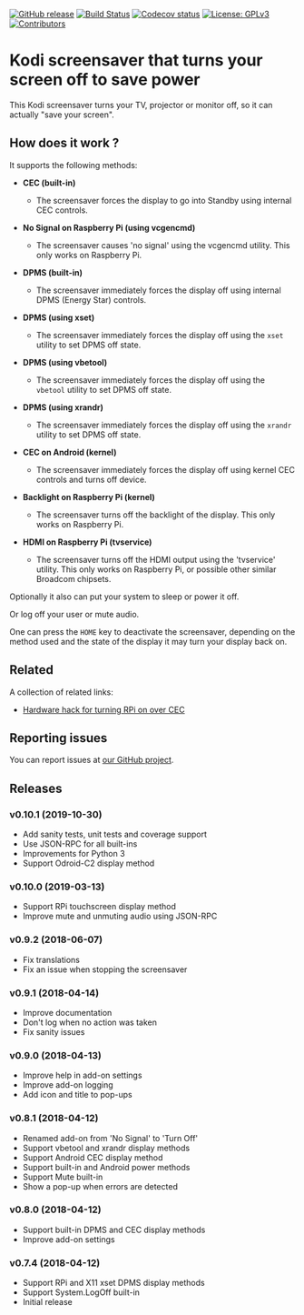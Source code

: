 [![GitHub release](https://img.shields.io/github/release/dagwieers/screensaver.turnoff.svg)](https://github.com/dagwieers/screensaver.turnoff/releases)
[![Build Status](https://travis-ci.org/dagwieers/screensaver.turnoff.svg?branch=master)](https://travis-ci.org/dagwieers/screensaver.turnoff)
[![Codecov status](https://img.shields.io/codecov/c/github/dagwieers/screensaver.turnoff/master)](https://codecov.io/gh/dagwieers/screensaver.turnoff/branch/master)
[![License: GPLv3](https://img.shields.io/badge/License-GPLv3-yellow.svg)](https://opensource.org/licenses/GPL-3.0)
[![Contributors](https://img.shields.io/github/contributors/dagwieers/screensaver.turnoff.svg)](https://github.com/dagwieers/screensaver.turnoff/graphs/contributors)

# Kodi screensaver that turns your screen off to save power

This Kodi screensaver turns your TV, projector or monitor off, so it can actually "save your screen".


## How does it work ?

It supports the following methods:

- **CEC (built-in)**
  - The screensaver forces the display to go into Standby using internal CEC controls.

- **No Signal on Raspberry Pi (using vcgencmd)**
  - The screensaver causes 'no signal' using the vcgencmd utility. This only works on Raspberry Pi.

- **DPMS (built-in)**
  - The screensaver immediately forces the display off using internal DPMS (Energy Star) controls.

- **DPMS (using xset)**
  - The screensaver immediately forces the display off using the `xset` utility to set DPMS off state.

- **DPMS (using vbetool)**
  - The screensaver immediately forces the display off using the `vbetool` utility to set DPMS off state.

- **DPMS (using xrandr)**
  - The screensaver immediately forces the display off using the `xrandr` utility to set DPMS off state.

- **CEC on Android (kernel)**
  - The screensaver immediately forces the display off using kernel CEC controls and turns off device.

- **Backlight on Raspberry Pi (kernel)**
  - The screensaver turns off the backlight of the display. This only works on Raspberry Pi.

- **HDMI on Raspberry Pi (tvservice)**
  - The screensaver turns off the HDMI output using the 'tvservice' utility. This only works on Raspberry Pi, or possible other similar Broadcom chipsets.


Optionally it also can put your system to sleep or power it off.

Or log off your user or mute audio.

One can press the `HOME` key to deactivate the screensaver, depending on the method used and the state of the display it may turn your display back on.


## Related
A collection of related links:

- [Hardware hack for turning RPi on over CEC](https://forum.kodi.tv/showthread.php?tid=174315&pid=2651811#pid2651811)


## Reporting issues
You can report issues at [our GitHub project](https://github.com/dagwieers/screensaver.turnoff).


## Releases
### v0.10.1 (2019-10-30)
- Add sanity tests, unit tests and coverage support
- Use JSON-RPC for all built-ins
- Improvements for Python 3
- Support Odroid-C2 display method

### v0.10.0 (2019-03-13)
- Support RPi touchscreen display method
- Improve mute and unmuting audio using JSON-RPC

### v0.9.2 (2018-06-07)
- Fix translations
- Fix an issue when stopping the screensaver

### v0.9.1 (2018-04-14)
- Improve documentation
- Don't log when no action was taken
- Fix sanity issues

### v0.9.0 (2018-04-13)
- Improve help in add-on settings
- Improve add-on logging
- Add icon and title to pop-ups

### v0.8.1 (2018-04-12)
- Renamed add-on from 'No Signal' to 'Turn Off'
- Support vbetool and xrandr display methods
- Support Android CEC display method
- Support built-in and Android power methods
- Support Mute built-in
- Show a pop-up when errors are detected

### v0.8.0 (2018-04-12)
- Support built-in DPMS and CEC display methods
- Improve add-on settings

### v0.7.4 (2018-04-12)
- Support RPi and X11 xset DPMS display methods
- Support System.LogOff built-in
- Initial release
